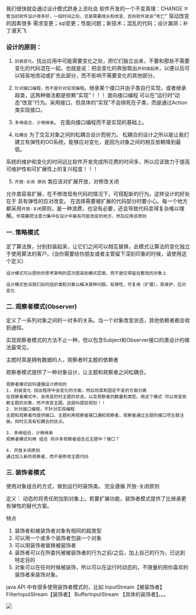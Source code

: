 我们很快就会通过设计模式跻身上流社会
软件开发的一个不变真理：CHANGE `不管当初软件设计得多好，一段时间之后，总是需要成长和改变，否则软件就会“死亡”`
驱动改变的因素很多
需求变更；sql变更；性能问题；新技术；混乱的代码；设计漏洞；补丁漫天飞

### 设计的原则：
1. `封装变化。`找出应用中可能需要变化之处，把它们独立出来，不要和那些不需要变化的代码混在一起。也就是说：把会变化的奔放取出`并封装起来`，以便以后可以轻易地改动或扩充此部分，而不影响不需要变化的其他部分。

2. `针对接口编程，而不是针对实现编程`。继承某个接口并由子类自行实现，或者继承超类，这两种做法都是依赖“实现”！！！ 面向接口编程 可以在“运行时”动态“改变”行为。采用接口，但具体的“实现”不会绑死在子类，而是通过Action类实现接口。
3. `多用组合，少用继承`。 在面向接口编程而不是实现的基础上。

4. `松耦合` 为了交互对象之间的松耦合设计而努力。 松耦合的设计之所以能让我们建立有弹性的OO系统，能够应对变化，是因为对象之间的相互依赖降到最低。

系统的维护和变化的时间远比软件开发完成所花费的时间多，所以应该致力于提高可维护性和可扩展性上的复兴程度！！！

5. `开放-关闭 原则` 类应该对扩展开放，对修改关闭

允许类容易扩展，在不修改现有代码的情况下，可搭配新的行为。这样设计的好处在于 具有弹性的应对改变。
在选择需要被扩展的代码部分时要小心。每一个地方都采用`开放-关闭`原则，是一种浪费，也没有必要，还会导致代码变得复杂难以理解。`你需要把注意力集中在设计中最有可能改变的地方，然后应用该原则`


### 一. 策略模式
定了算法族，分别封装起来，让它们之间可以相互替换，此模式让算法的变化独立于使用算法的客户。(当你需要给你朋友或者主管留下深刻印象的时候，请使用这个定义)

`设计模式可以把你的思考架构的层次提高到模式层面，而不是仅停留在繁琐的对象上`

`设计模式告诉我们如何组织类和对象以解决某种问题。有弹性，可复用（扩展），易维护，应对变化`

### 二. 观察者模式(Observer)
定义了一系列对象之间的一对多的关系。当一个对象改变状态，其他依赖者都会收到通知。

实现观察者模式的方法不止一种，但以包含Subject和Observer接口的类设计的做法最常见。



主题时真是拥有数据的人，观察者时主题的依赖者

观察者模式提供了一种对象设计，让主题和观察者之间松耦合。


```
观察者模式如何遵循设计原则的
1. 封装变化 找出程序中会变化的方面，然后将其和固定不变的方面分离
在观察者模式中，会改变的时主题的状态，以及观察者的数量和类型。用这个模式 可以改变依赖主题的对象，而不改变主题。这就叫提前规划！！
2. 针对接口编程，不针对实现编程
主题和观察者均提供接口。主题利用观察者接口通知观察者，观察者通过主题的接口项主题注册。同时又具有松耦合的优点。

3. 多用组合，少用继承
观察者模式利用 组合 将许多观察者组合近主题中？接口？

4. 开放关闭原则
通过加入新的观察者，而不是修改主题代码

```

### 三. 装饰者模式
使用对象组合的方式，做到运行时装饰类。
完全遵循 开放-关闭原则

定义： 动态的将责任附加到对象上。若要扩展功能，装饰者模式提供了比继承更有弹性的替代方案。


特点
1. 装饰者和被装饰者对象有相同的超类型
2. 可以用一个或多个装饰者包装一个对象
3. 可以用装饰者替换被装饰者
4. 装饰者可以在所委托被被装饰者的行为之前/之后，加上自己的行为，已达到特定目的
5. 对象可以在任何时候被装饰，所以可以在运行时动态的，不限量的用你喜欢的装饰者来装饰对象。

java API 中有很多使用装饰者模式的，比如 InputStream【被装饰者】 FilterInputStream【装饰者】  BufferInputStream 【具体的装饰者】。。。

![](http://images.cnblogs.com/cnblogs_com/aspnet2008/Decorator.jpg)







